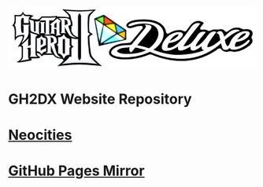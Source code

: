 ![logo](https://raw.githubusercontent.com/HMXMilohax/GH2DX-Site/main/docs/images/gh2dx.png)
# GH2DX Website Repository
# [Neocities](https://gh2.neocities.org/)
# [GitHub Pages Mirror](https://hmxmilohax.github.io/GH2DX-Site/)
